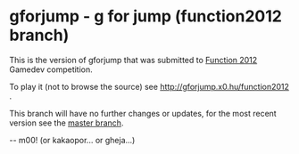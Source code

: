 gforjump - g for jump (function2012 branch)
===========================================

This is the version of gforjump that was submitted to [Function 2012](http://2012.function.hu/) Gamedev competition.

To play it (not to browse the source) see http://gforjump.x0.hu/function2012 .

This branch will have no further changes or updates, for the most recent version see the [master branch](https://github.com/gheja/gforjump/).

-- m00! (or kakaopor... or gheja...)
